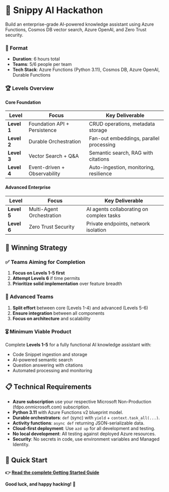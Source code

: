 # 🎯 Snippy AI Hackathon

Build an enterprise-grade AI-powered knowledge assistant using Azure Functions, Cosmos DB vector search, Azure OpenAI, and Zero Trust security.

### 🎯 Format
- **Duration**: 6 hours total
- **Teams**: 5/6 people per team
- **Tech Stack**: Azure Functions (Python 3.11), Cosmos DB, Azure OpenAI, Durable Functions

### 🏆 Levels Overview

#### Core Foundation
| Level | Focus | Key Deliverable |
|-------|--------|-----------------|
| **Level 1** | Foundation API + Persistence | CRUD operations, metadata storage |
| **Level 2** | Durable Orchestration | Fan-out embeddings, parallel processing |
| **Level 3** | Vector Search + Q&A | Semantic search, RAG with citations |
| **Level 4** | Event-driven + Observability | Auto-ingestion, monitoring, resilience |

#### Advanced Enterprise
| Level | Focus | Key Deliverable |
|-------|--------|-----------------|
| **Level 5** | Multi-Agent Orchestration | AI agents collaborating on complex tasks |
| **Level 6** | Zero Trust Security | Private endpoints, network isolation |

## 🎯 Winning Strategy

### ✅ Teams Aiming for Completion
1. **Focus on Levels 1-5 first**
2. **Attempt Levels 6** if time permits
3. **Prioritize solid implementation** over feature breadth

### 🚀 Advanced Teams
1. **Split effort** between core (Levels 1-4) and advanced (Levels 5-6)
2. **Ensure integration** between all components
3. **Focus on architecture** and scalability

### 🎖️ Minimum Viable Product
Complete **Levels 1-5** for a fully functional AI knowledge assistant with:
- Code Snippet ingestion and storage
- AI-powered semantic search
- Question answering with citations
- Automated processing and monitoring

## 📋 Technical Requirements

- **Azure subscription** use your respective Microsoft Non-Production (fdpo.onmicrosoft.com) subscription.
- **Python 3.11** with Azure Functions v2 blueprint model.
- **Durable orchestrators**: `def` (sync) with `yield` + `context.task_all(...)`.
- **Activity functions**: `async def` returning JSON-serializable data.
- **Cloud-first deployment**: Use `azd up` for all development and testing.
- **No local development**: All testing against deployed Azure resources.
- **Security**: No secrets in code, use environment variables and Managed Identity.

## 🚀 Quick Start

**👉 [Read the complete Getting Started Guide](./02-GETTING-STARTED.md)**

**Good luck, and happy hacking!** 🚀

